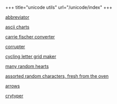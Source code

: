 +++
title="unicode utils"
url="/unicode/index"
+++

[abbreviator]

[ascii charts]

[carrie fischer converter]

[corrupter]

[cycling letter grid maker]

[many random hearts]

[assorted random characters, fresh from the oven]

[arrows]

[crytyper]

[abbreviator]: ../abbreviate
[ascii charts]: /ascii
[carrie fischer converter]: ../carrie
[corrupter]: ../corrupter
[cycling letter grid maker]: ../grid
[many random hearts]: ../hearts
[assorted random characters, fresh from the oven]: ../random
[arrows]: /arrows
[crytyper]: /crytyper
